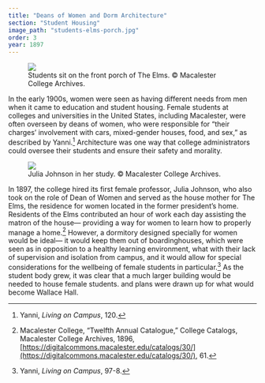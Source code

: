 ```yaml
---
title: "Deans of Women and Dorm Architecture"
section: "Student Housing"
image_path: "students-elms-porch.jpg"
order: 3
year: 1897
---
```


<figure>
   <img src="/mac-history/images/students-elms-porch.jpg">
   <figcaption>
        Students sit on the front porch of The Elms. © Macalester College Archives.
   </figcaption>
</figure>


In the early 1900s, women were seen as having different needs from men when it came to education and student housing. Female students at colleges and universities in the United States, including Macalester, were often overseen by deans of women, who were responsible for “their charges’ involvement with cars, mixed-gender houses, food, and sex,” as described by Yanni.[^1] Architecture was one way that college administrators could oversee their students and ensure their safety and morality.

<figure>
   <img src="/mac-history/images/julia-johnson.jpg">
   <figcaption>
         Julia Johnson in her study. © Macalester College Archives.
   </figcaption>
</figure>

In 1897, the college hired its first female professor, Julia Johnson, who also took on the role of Dean of Women and served as the house mother for The Elms, the residence for women located in the former president’s home. Residents of the Elms contributed an hour of work each day assisting the matron of the house— providing a way for women to learn how to properly manage a home.[^2] However, a dormitory designed specially for women would be ideal— it would keep them out of boardinghouses, which were seen as in opposition to a healthy learning environment, what with their lack of supervision and isolation from campus, and it would allow for special considerations for the wellbeing of female students in particular.[^3] As the student body grew, it was clear that a much larger building would be needed to house female students. and plans were drawn up for what would become Wallace Hall. 


[^1]:
     Yanni, _Living on Campus_, 120.

[^2]:
     Macalester College, “Twelfth Annual Catalogue,” College Catalogs, Macalester College Archives, 1896, [https://digitalcommons.macalester.edu/catalogs/30/](https://digitalcommons.macalester.edu/catalogs/30/), 61.

[^3]:
     Yanni, _Living on Campus_, 97-8.
